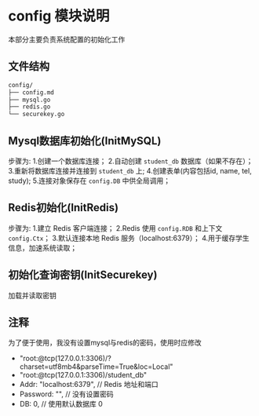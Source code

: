 # config 模块说明

本部分主要负责系统配置的初始化工作

## 文件结构
```bash
config/
├── config.md
├── mysql.go  
├── redis.go       
└── securekey.go         
```

## Mysql数据库初始化(InitMySQL)

步骤为:
1.创建一个数据库连接；
2.自动创建 `student_db` 数据库（如果不存在）；
3.重新将数据库连接并连接到 `student_db` 上;
4.创建表单(内容包括id, name, tel, study);
5.连接对象保存在 `config.DB` 中供全局调用；

## Redis初始化(InitRedis)

步骤为:
1.建立 Redis 客户端连接；
2.Redis 使用 `config.RDB` 和上下文 `config.Ctx`；
3.默认连接本地 Redis 服务（localhost:6379）；
4.用于缓存学生信息，加速系统读取；

## 初始化查询密钥(InitSecurekey)

加载并读取密钥

## 注释

为了便于使用，我没有设置mysql与redis的密码，使用时应修改
- "root:@tcp(127.0.0.1:3306)/?charset=utf8mb4&parseTime=True&loc=Local"
- "root:@tcp(127.0.0.1:3306)/student_db"
-  Addr:     "localhost:6379", // Redis 地址和端口
-  Password: "",               // 没有设置密码
-  DB:       0,                // 使用默认数据库 0
